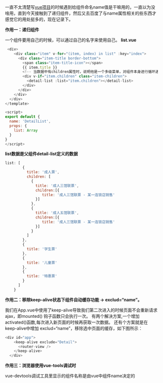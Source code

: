 一直不太清楚写[vue项目](https://so.csdn.net/so/search?q=vue%E9%A1%B9%E7%9B%AE&spm=1001.2101.3001.7020)的时候遇到给组件命名name值是干嘛用的，一直以为没啥用，直到今天接触到了递归组件，然后又去百度了与name属性相关的些东西才感觉它的用处挺多的，现在记录下。 

**作用一：递归组件**

一个组件要用自己的时候，可以通过自己的名字来使用自己。
**list.vue**

```js
 <div>
    <div class="item" v-for="(item, index) in list" :key="index">
      <div class="item-title border-bottom">
        <span class="item-title-icon"></span>
        {{ item.title }}
        <!-- 当数据中有children属性时，说明他是一个多级菜单，对组件本身进行循环递归 -->
        <div v-if="item.children" class="item-children">
          <detail-list :list="item.children"></detail-list>
        </div>
      </div>
    </div>
  </div>
</template>

<script>
export default {
  name: 'DetailList',
  props: {
    list: Array
  }
}
</script>
```

**list数据是父组件detail-list定义的数据** 

```js
list: [
        {
          title: '成人票',
          children: [
            {
              title: '成人三馆联票',
              children:[{
                 title: '成人三馆联票 - 某一连锁店销售'
              }]
            },
            {
              title: '成人五馆联票',
              children:[{
                 title: '成人三馆联票 - 某一连锁店销售'
              }]
            }
          ]
        },
        {
          title: '学生票'
        },
        {
          title: '儿童票'
        },
        {
          title: '特惠票'
        }
      ]
    }
```

**作用二：移除keep-alive状态下组件自动缓存功能 -> exclud=“name”。** 

我们在App.vue中使用了keep-alive导致我们第二次进入的时候页面不会重新请求ajax，即mounted() 钩子函数只会执行一次。
有两个解决方案,一个增加activated()函数,每次进入新页面的时候再获取一次数据。
还有个方案就是在keep-alive中增加 exclud=“name”，移除选中页面的缓存，如下图所示：

```js
<div id="app">
    <keep-alive exclude="Detail">
      <router-view />
    </keep-alive>
  </div>
```

**作用三：浏览器使用vue-tools调试时** 

vue-devtools调试工具里显示的组件名称是由vue中组件name决定的

